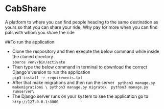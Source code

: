 # CabShare
A platform to where you can find people heading to the same destination as yours so that you can share your ride,
Why pay for more when you can find pals with whom you share the ride 


##To run the application

- Clone the respository and then execute the below command while inside the cloned directory\
          ``` source venv/bin/activate ``` 
- Then type the below command in terminal to download the correct Django's version to run the application\
         ``` pip3 install -r requirements.txt ``` 
- After that make migrations and then run the server 
       ```  python3 manage.py makemigrations \
         python3 manage.py migrate\ 
         python3 manage.py runserver\
       ```  
- The Django server runs on your system to see the application go to `http://127.0.0.1:8000` 

